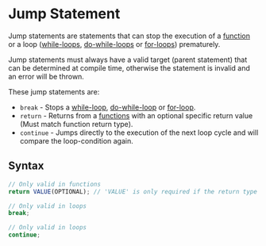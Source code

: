 # Jump Statement

Jump statements are statements that can stop the execution of a [function](../functions.html) or a loop
([while-loops](./while-loop.html), [do-while-loops](./do-while-loop.html) or [for-loops](./for-loop.html))
prematurely.

Jump statements must always have a valid target (parent statement) that can be determined at compile time, otherwise
the statement is invalid and an error will be thrown.

These jump statements are:

- `break` \- Stops a [while-loop](./while-loop.html), [do-while-loop](./do-while-loop.html) or [for-loop](./for-loop.html).
- `return` \- Returns from a [functions](../functions.html) with an optional specific return value (Must match 
  function return type).
- `continue` \- Jumps directly to the execution of the next loop cycle and will compare the loop-condition again.

## Syntax

```ts
// Only valid in functions
return VALUE(OPTIONAL); // 'VALUE' is only required if the return type of the function is not 'void'

// Only valid in loops
break;

// Only valid in loops
continue;
```
